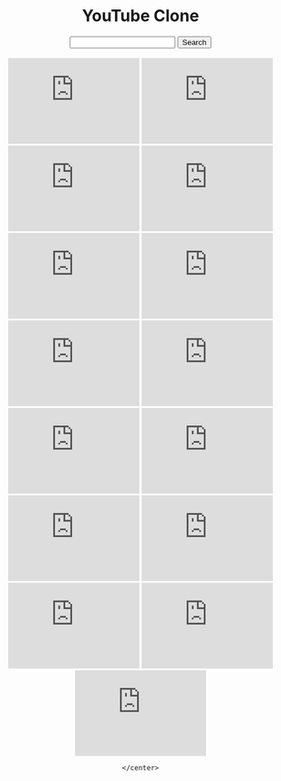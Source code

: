 <!DOCTYPE html>
<html lang="en">
<head>
    <meta charset="UTF-8">
    <meta name="viewport" content="width=device-width, initial-scale=1.0">
    <title>Videos</title>
</head>
<body>
    <center>
         <h1>YouTube Clone</h1>
         <input type="text">
         <BUtton>Search</BUtton>
     <br>
    <br>
    <iframe width="230" height="150" src="https://www.youtube.com/embed/mNzenfB3OuY?si=tL6CWtg49-AF4Vxk" title="YouTube video player" frameborder="0" allow="accelerometer; autoplay; clipboard-write; encrypted-media; gyroscope; picture-in-picture; web-share" referrerpolicy="strict-origin-when-cross-origin" allowfullscreen></iframe>
    <iframe width="230" height="150" src="https://www.youtube.com/embed/mNzenfB3OuY?si=tL6CWtg49-AF4Vxk" title="YouTube video player" frameborder="0" allow="accelerometer; autoplay; clipboard-write; encrypted-media; gyroscope; picture-in-picture; web-share" referrerpolicy="strict-origin-when-cross-origin" allowfullscreen></iframe>
    <iframe width="230" height="150" src="https://www.youtube.com/embed/mNzenfB3OuY?si=tL6CWtg49-AF4Vxk" title="YouTube video player" frameborder="0" allow="accelerometer; autoplay; clipboard-write; encrypted-media; gyroscope; picture-in-picture; web-share" referrerpolicy="strict-origin-when-cross-origin" allowfullscreen></iframe>
    <iframe width="230" height="150" src="https://www.youtube.com/embed/mNzenfB3OuY?si=tL6CWtg49-AF4Vxk" title="YouTube video player" frameborder="0" allow="accelerometer; autoplay; clipboard-write; encrypted-media; gyroscope; picture-in-picture; web-share" referrerpolicy="strict-origin-when-cross-origin" allowfullscreen></iframe>
    <iframe width="230" height="150" src="https://www.youtube.com/embed/mNzenfB3OuY?si=tL6CWtg49-AF4Vxk" title="YouTube video player" frameborder="0" allow="accelerometer; autoplay; clipboard-write; encrypted-media; gyroscope; picture-in-picture; web-share" referrerpolicy="strict-origin-when-cross-origin" allowfullscreen></iframe>
    <iframe width="230" height="150" src="https://www.youtube.com/embed/mNzenfB3OuY?si=tL6CWtg49-AF4Vxk" title="YouTube video player" frameborder="0" allow="accelerometer; autoplay; clipboard-write; encrypted-media; gyroscope; picture-in-picture; web-share" referrerpolicy="strict-origin-when-cross-origin" allowfullscreen></iframe>
    <iframe width="230" height="150" src="https://www.youtube.com/embed/mNzenfB3OuY?si=tL6CWtg49-AF4Vxk" title="YouTube video player" frameborder="0" allow="accelerometer; autoplay; clipboard-write; encrypted-media; gyroscope; picture-in-picture; web-share" referrerpolicy="strict-origin-when-cross-origin" allowfullscreen></iframe>
    <iframe width="230" height="150" src="https://www.youtube.com/embed/mNzenfB3OuY?si=tL6CWtg49-AF4Vxk" title="YouTube video player" frameborder="0" allow="accelerometer; autoplay; clipboard-write; encrypted-media; gyroscope; picture-in-picture; web-share" referrerpolicy="strict-origin-when-cross-origin" allowfullscreen></iframe>
    <iframe width="230" height="150" src="https://www.youtube.com/embed/mNzenfB3OuY?si=tL6CWtg49-AF4Vxk" title="YouTube video player" frameborder="0" allow="accelerometer; autoplay; clipboard-write; encrypted-media; gyroscope; picture-in-picture; web-share" referrerpolicy="strict-origin-when-cross-origin" allowfullscreen></iframe>
    <iframe width="230" height="150" src="https://www.youtube.com/embed/mNzenfB3OuY?si=tL6CWtg49-AF4Vxk" title="YouTube video player" frameborder="0" allow="accelerometer; autoplay; clipboard-write; encrypted-media; gyroscope; picture-in-picture; web-share" referrerpolicy="strict-origin-when-cross-origin" allowfullscreen></iframe>
    <iframe width="230" height="150" src="https://www.youtube.com/embed/mNzenfB3OuY?si=tL6CWtg49-AF4Vxk" title="YouTube video player" frameborder="0" allow="accelerometer; autoplay; clipboard-write; encrypted-media; gyroscope; picture-in-picture; web-share" referrerpolicy="strict-origin-when-cross-origin" allowfullscreen></iframe>
    <iframe width="230" height="150" src="https://www.youtube.com/embed/mNzenfB3OuY?si=tL6CWtg49-AF4Vxk" title="YouTube video player" frameborder="0" allow="accelerometer; autoplay; clipboard-write; encrypted-media; gyroscope; picture-in-picture; web-share" referrerpolicy="strict-origin-when-cross-origin" allowfullscreen></iframe>
    <iframe width="230" height="150" src="https://www.youtube.com/embed/mNzenfB3OuY?si=tL6CWtg49-AF4Vxk" title="YouTube video player" frameborder="0" allow="accelerometer; autoplay; clipboard-write; encrypted-media; gyroscope; picture-in-picture; web-share" referrerpolicy="strict-origin-when-cross-origin" allowfullscreen></iframe>
    <iframe width="230" height="150" src="https://www.youtube.com/embed/mNzenfB3OuY?si=tL6CWtg49-AF4Vxk" title="YouTube video player" frameborder="0" allow="accelerometer; autoplay; clipboard-write; encrypted-media; gyroscope; picture-in-picture; web-share" referrerpolicy="strict-origin-when-cross-origin" allowfullscreen></iframe>
    <iframe width="230" height="150" src="https://www.youtube.com/embed/mNzenfB3OuY?si=tL6CWtg49-AF4Vxk" title="YouTube video player" frameborder="0" allow="accelerometer; autoplay; clipboard-write; encrypted-media; gyroscope; picture-in-picture; web-share" referrerpolicy="strict-origin-when-cross-origin" allowfullscreen></iframe>

       
    </center>
  
</body>
</html>
